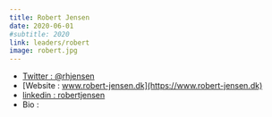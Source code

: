 ```yaml
---
title: Robert Jensen
date: 2020-06-01
#subtitle: 2020
link: leaders/robert
image: robert.jpg
---
```


- [Twitter : @rhjensen](https://twitter.com/rhjensen)
- [Website : www.robert-jensen.dk](https://www.robert-jensen.dk)
- [linkedin : robertjensen](https://www.linkedin.com/in/robertjensen/)
- Bio : 
